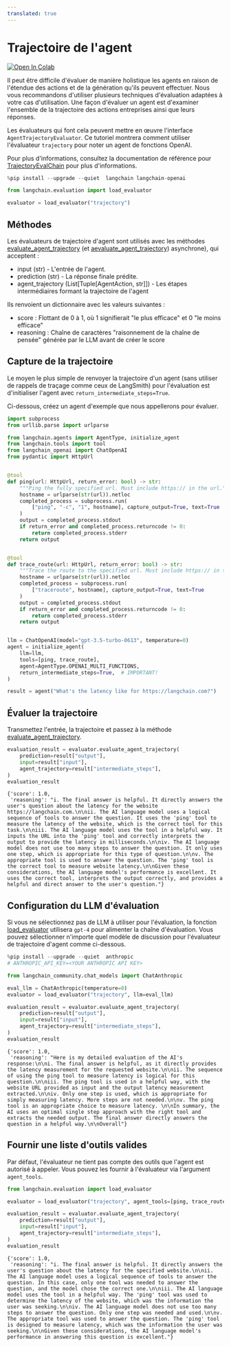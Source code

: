 ```yaml
---
translated: true
---
```


# Trajectoire de l'agent

[![Open In Colab](https://colab.research.google.com/assets/colab-badge.svg)](https://colab.research.google.com/github/langchain-ai/langchain/blob/master/docs/docs/guides/evaluation/trajectory/trajectory_eval.ipynb)

Il peut être difficile d'évaluer de manière holistique les agents en raison de l'étendue des actions et de la génération qu'ils peuvent effectuer. Nous vous recommandons d'utiliser plusieurs techniques d'évaluation adaptées à votre cas d'utilisation. Une façon d'évaluer un agent est d'examiner l'ensemble de la trajectoire des actions entreprises ainsi que leurs réponses.

Les évaluateurs qui font cela peuvent mettre en œuvre l'interface `AgentTrajectoryEvaluator`. Ce tutoriel montrera comment utiliser l'évaluateur `trajectory` pour noter un agent de fonctions OpenAI.

Pour plus d'informations, consultez la documentation de référence pour [TrajectoryEvalChain](https://api.python.langchain.com/en/latest/evaluation/langchain.evaluation.agents.trajectory_eval_chain.TrajectoryEvalChain.html#langchain.evaluation.agents.trajectory_eval_chain.TrajectoryEvalChain) pour plus d'informations.

```python
%pip install --upgrade --quiet  langchain langchain-openai
```

```python
from langchain.evaluation import load_evaluator

evaluator = load_evaluator("trajectory")
```

## Méthodes

Les évaluateurs de trajectoire d'agent sont utilisés avec les méthodes [evaluate_agent_trajectory](https://api.python.langchain.com/en/latest/evaluation/langchain.evaluation.agents.trajectory_eval_chain.TrajectoryEvalChain.html#langchain.evaluation.agents.trajectory_eval_chain.TrajectoryEvalChain.evaluate_agent_trajectory) (et [aevaluate_agent_trajectory](https://api.python.langchain.com/en/latest/evaluation/langchain.evaluation.agents.trajectory_eval_chain.TrajectoryEvalChain.html#langchain.evaluation.agents.trajectory_eval_chain.TrajectoryEvalChain.aevaluate_agent_trajectory)) asynchrone), qui acceptent :

- input (str) - L'entrée de l'agent.
- prediction (str) - La réponse finale prédite.
- agent_trajectory (List[Tuple[AgentAction, str]]) - Les étapes intermédiaires formant la trajectoire de l'agent

Ils renvoient un dictionnaire avec les valeurs suivantes :
- score : Flottant de 0 à 1, où 1 signifierait "le plus efficace" et 0 "le moins efficace"
- reasoning : Chaîne de caractères "raisonnement de la chaîne de pensée" générée par le LLM avant de créer le score

## Capture de la trajectoire

Le moyen le plus simple de renvoyer la trajectoire d'un agent (sans utiliser de rappels de traçage comme ceux de LangSmith) pour l'évaluation est d'initialiser l'agent avec `return_intermediate_steps=True`.

Ci-dessous, créez un agent d'exemple que nous appellerons pour évaluer.

```python
import subprocess
from urllib.parse import urlparse

from langchain.agents import AgentType, initialize_agent
from langchain.tools import tool
from langchain_openai import ChatOpenAI
from pydantic import HttpUrl


@tool
def ping(url: HttpUrl, return_error: bool) -> str:
    """Ping the fully specified url. Must include https:// in the url."""
    hostname = urlparse(str(url)).netloc
    completed_process = subprocess.run(
        ["ping", "-c", "1", hostname], capture_output=True, text=True
    )
    output = completed_process.stdout
    if return_error and completed_process.returncode != 0:
        return completed_process.stderr
    return output


@tool
def trace_route(url: HttpUrl, return_error: bool) -> str:
    """Trace the route to the specified url. Must include https:// in the url."""
    hostname = urlparse(str(url)).netloc
    completed_process = subprocess.run(
        ["traceroute", hostname], capture_output=True, text=True
    )
    output = completed_process.stdout
    if return_error and completed_process.returncode != 0:
        return completed_process.stderr
    return output


llm = ChatOpenAI(model="gpt-3.5-turbo-0613", temperature=0)
agent = initialize_agent(
    llm=llm,
    tools=[ping, trace_route],
    agent=AgentType.OPENAI_MULTI_FUNCTIONS,
    return_intermediate_steps=True,  # IMPORTANT!
)

result = agent("What's the latency like for https://langchain.com?")
```

## Évaluer la trajectoire

Transmettez l'entrée, la trajectoire et passez à la méthode [evaluate_agent_trajectory](https://api.python.langchain.com/en/latest/evaluation/langchain.evaluation.schema.AgentTrajectoryEvaluator.html#langchain.evaluation.schema.AgentTrajectoryEvaluator.evaluate_agent_trajectory).

```python
evaluation_result = evaluator.evaluate_agent_trajectory(
    prediction=result["output"],
    input=result["input"],
    agent_trajectory=result["intermediate_steps"],
)
evaluation_result
```

```output
{'score': 1.0,
 'reasoning': "i. The final answer is helpful. It directly answers the user's question about the latency for the website https://langchain.com.\n\nii. The AI language model uses a logical sequence of tools to answer the question. It uses the 'ping' tool to measure the latency of the website, which is the correct tool for this task.\n\niii. The AI language model uses the tool in a helpful way. It inputs the URL into the 'ping' tool and correctly interprets the output to provide the latency in milliseconds.\n\niv. The AI language model does not use too many steps to answer the question. It only uses one step, which is appropriate for this type of question.\n\nv. The appropriate tool is used to answer the question. The 'ping' tool is the correct tool to measure website latency.\n\nGiven these considerations, the AI language model's performance is excellent. It uses the correct tool, interprets the output correctly, and provides a helpful and direct answer to the user's question."}
```

## Configuration du LLM d'évaluation

Si vous ne sélectionnez pas de LLM à utiliser pour l'évaluation, la fonction [load_evaluator](https://api.python.langchain.com/en/latest/evaluation/langchain.evaluation.loading.load_evaluator.html#langchain.evaluation.loading.load_evaluator) utilisera `gpt-4` pour alimenter la chaîne d'évaluation. Vous pouvez sélectionner n'importe quel modèle de discussion pour l'évaluateur de trajectoire d'agent comme ci-dessous.

```python
%pip install --upgrade --quiet  anthropic
# ANTHROPIC_API_KEY=<YOUR ANTHROPIC API KEY>
```

```python
from langchain_community.chat_models import ChatAnthropic

eval_llm = ChatAnthropic(temperature=0)
evaluator = load_evaluator("trajectory", llm=eval_llm)
```

```python
evaluation_result = evaluator.evaluate_agent_trajectory(
    prediction=result["output"],
    input=result["input"],
    agent_trajectory=result["intermediate_steps"],
)
evaluation_result
```

```output
{'score': 1.0,
 'reasoning': "Here is my detailed evaluation of the AI's response:\n\ni. The final answer is helpful, as it directly provides the latency measurement for the requested website.\n\nii. The sequence of using the ping tool to measure latency is logical for this question.\n\niii. The ping tool is used in a helpful way, with the website URL provided as input and the output latency measurement extracted.\n\niv. Only one step is used, which is appropriate for simply measuring latency. More steps are not needed.\n\nv. The ping tool is an appropriate choice to measure latency. \n\nIn summary, the AI uses an optimal single step approach with the right tool and extracts the needed output. The final answer directly answers the question in a helpful way.\n\nOverall"}
```

## Fournir une liste d'outils valides

Par défaut, l'évaluateur ne tient pas compte des outils que l'agent est autorisé à appeler. Vous pouvez les fournir à l'évaluateur via l'argument `agent_tools`.

```python
from langchain.evaluation import load_evaluator

evaluator = load_evaluator("trajectory", agent_tools=[ping, trace_route])
```

```python
evaluation_result = evaluator.evaluate_agent_trajectory(
    prediction=result["output"],
    input=result["input"],
    agent_trajectory=result["intermediate_steps"],
)
evaluation_result
```

```output
{'score': 1.0,
 'reasoning': "i. The final answer is helpful. It directly answers the user's question about the latency for the specified website.\n\nii. The AI language model uses a logical sequence of tools to answer the question. In this case, only one tool was needed to answer the question, and the model chose the correct one.\n\niii. The AI language model uses the tool in a helpful way. The 'ping' tool was used to determine the latency of the website, which was the information the user was seeking.\n\niv. The AI language model does not use too many steps to answer the question. Only one step was needed and used.\n\nv. The appropriate tool was used to answer the question. The 'ping' tool is designed to measure latency, which was the information the user was seeking.\n\nGiven these considerations, the AI language model's performance in answering this question is excellent."}
```
